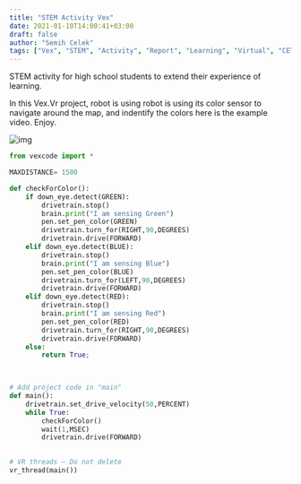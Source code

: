 ```yaml
---
title: "STEM Activity Vex"
date: 2021-01-10T14:00:41+03:00
draft: false
author: "Semih Celek"
tags: ["Vex", "STEM", "Activity", "Report", "Learning", "Virtual", "CET"]
---
```

STEM activity for high school students to extend their experience of learning.

In this Vex.Vr project, robot is using robot is using its color sensor to navigate around the map, and indentify the colors here is the example video. Enjoy.


![img](/vex-cet.gif)

```python
from vexcode import *

MAXDISTANCE= 1500

def checkForColor():
    if down_eye.detect(GREEN):
        drivetrain.stop()
        brain.print("I am sensing Green")
        pen.set_pen_color(GREEN)
        drivetrain.turn_for(RIGHT,90,DEGREES)
        drivetrain.drive(FORWARD)
    elif down_eye.detect(BLUE):
        drivetrain.stop()
        brain.print("I am sensing Blue")
        pen.set_pen_color(BLUE)
        drivetrain.turn_for(LEFT,90,DEGREES)
        drivetrain.drive(FORWARD)
    elif down_eye.detect(RED):
        drivetrain.stop()
        brain.print("I am sensing Red")
        pen.set_pen_color(RED)
        drivetrain.turn_for(RIGHT,90,DEGREES)
        drivetrain.drive(FORWARD)
    else:
        return True;
        


# Add project code in "main"
def main():
    drivetrain.set_drive_velocity(50,PERCENT)
    while True:
        checkForColor()
        wait(1,MSEC)
        drivetrain.drive(FORWARD)
        

# VR threads — Do not delete
vr_thread(main())

```